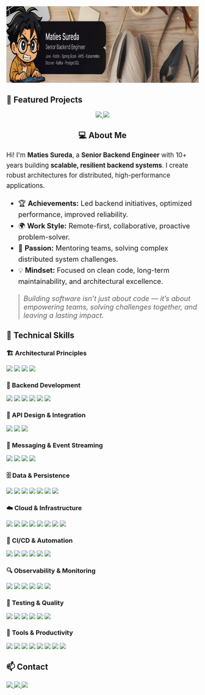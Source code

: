 
<img height="200" src="assets/banner.jpg" alt="Maties Sureda Banner"/>
<h2>📂 Featured Projects </h2>
<div style="text-align: center;">
  <a href="https://github.com/matiesmengo/event-driven-demo">
    <img src="https://github-readme-stats.vercel.app/api/pin/?username=matiesmengo&repo=event-driven-demo&theme=dracula&v=latest" />
  </a>
  <a href="https://github.com/matiesmengo/spring-security-demo">
    <img src="https://github-readme-stats.vercel.app/api/pin/?username=matiesmengo&repo=spring-security-demo&theme=dracula&v=latest" />
  </a>
</div>

<div style="text-align: center;">
    <h2>💻 About Me</h2>
</div>

<p style="font-size:1.2em; line-height:1.6;">
    Hi! I'm <strong>Maties Sureda</strong>, a <strong>Senior Backend Engineer</strong> with 10+ years building <strong>scalable, resilient backend systems</strong>. I create robust architectures for distributed, high-performance applications.
</p>

<ul style="font-size:1.30em; line-height:1.6;">
  <li>🏆 <strong>Achievements:</strong> Led backend initiatives, optimized performance, improved reliability.</li>
  <li>🌍 <strong>Work Style:</strong> Remote-first, collaborative, proactive problem-solver.</li>
  <li>🎯 <strong>Passion:</strong> Mentoring teams, solving complex distributed system challenges.</li>
  <li>💡 <strong>Mindset:</strong> Focused on clean code, long-term maintainability, and architectural excellence.</li>
</ul>

<blockquote style="font-size:1.30em; font-style:italic; border-left:4px solid #ccc; padding-left:10px;">
    Building software isn’t just about code — it’s about empowering teams, solving challenges together, and leaving a lasting impact.
</blockquote>

<h2>🧩 Technical Skills</h2>

<h3>🏗️ Architectural Principles</h3>
<p>
  <img src="https://img.shields.io/badge/DDD_(Domain_Driven_Design)-007ACC?style=for-the-badge"/>
  <img src="https://img.shields.io/badge/Hexagonal_Architecture-009999?style=for-the-badge"/>
  <img src="https://img.shields.io/badge/CQRS_+_Event_Sourcing-FF7A00?style=for-the-badge"/>
  <img src="https://img.shields.io/badge/SOLID,_DRY,_KISS-333333?style=for-the-badge"/>
</p>

<h3>🧠 Backend Development</h3>
<p>
  <img src="https://img.shields.io/badge/Java-ED8B00?style=for-the-badge&logo=java&logoColor=white"/>
  <img src="https://img.shields.io/badge/Kotlin-0095D5?style=for-the-badge&logo=kotlin&logoColor=white"/>
  <img src="https://img.shields.io/badge/Spring-6DB33F?style=for-the-badge&logo=spring&logoColor=white"/>
  <img src="https://img.shields.io/badge/Feign-00BFFF?style=for-the-badge&logo=swagger&logoColor=white"/>
  <img src="https://img.shields.io/badge/OpenAPI-6CA0DC?style=for-the-badge&logo=openapiinitiative&logoColor=white"/>
  <img src="https://img.shields.io/badge/Swagger-85EA2D?style=for-the-badge&logo=swagger&logoColor=black"/>
</p>

<h3>🔗 API Design & Integration</h3>
<p>
  <img src="https://img.shields.io/badge/OpenAPI-6CA0DC?style=for-the-badge&logo=openapiinitiative&logoColor=white"/>
  <img src="https://img.shields.io/badge/Swagger-85EA2D?style=for-the-badge&logo=swagger&logoColor=black"/>
  <img src="https://img.shields.io/badge/Feign-00BFFF?style=for-the-badge&logo=cloudbees&logoColor=white"/>
</p>

<h3>📡 Messaging & Event Streaming</h3>
<p>
  <img src="https://img.shields.io/badge/Kafka-231F20?style=for-the-badge&logo=apachekafka&logoColor=white"/>
  <img src="https://img.shields.io/badge/RabbitMQ-FF6600?style=for-the-badge&logo=rabbitmq&logoColor=white"/>
  <img src="https://img.shields.io/badge/Avro-ED1C24?style=for-the-badge&logo=apache&logoColor=white"/>
  <img src="https://img.shields.io/badge/Schema_Registry-231F20?style=for-the-badge&logo=apachekafka&logoColor=white"/>
</p>

<h3>🗄 Data & Persistence</h3>
<p>
  <img src="https://img.shields.io/badge/PostgreSQL-336791?style=for-the-badge&logo=postgresql&logoColor=white"/>
  <img src="https://img.shields.io/badge/Oracle-F80000?style=for-the-badge&logo=oracle&logoColor=white"/>
  <img src="https://img.shields.io/badge/DynamoDB-4053D6?style=for-the-badge&logo=amazondynamodb&logoColor=white"/>
  <img src="https://img.shields.io/badge/Redis-DC382D?style=for-the-badge&logo=redis&logoColor=white"/>
  <img src="https://img.shields.io/badge/Liquibase-0052CC?style=for-the-badge&logo=liquibase&logoColor=white"/>
  <img src="https://img.shields.io/badge/Flyway-023963?style=for-the-badge&logo=flyway&logoColor=white"/>
  <img src="https://img.shields.io/badge/Hibernate-59666C?style=for-the-badge&logo=hibernate&logoColor=white"/>
</p>

<h3>☁️ Cloud & Infrastructure</h3>
<p>
  <img src="https://img.shields.io/badge/AWS-232F3E?style=for-the-badge&logo=amazonaws&logoColor=white"/>
  <img src="https://img.shields.io/badge/Google_Cloud-4285F4?style=for-the-badge&logo=googlecloud&logoColor=white"/>
  <img src="https://img.shields.io/badge/OpenShift-EE0000?style=for-the-badge&logo=redhatopenshift&logoColor=white"/>
  <img src="https://img.shields.io/badge/Docker-2496ED?style=for-the-badge&logo=docker&logoColor=white"/>
  <img src="https://img.shields.io/badge/Kubernetes-326CE5?style=for-the-badge&logo=kubernetes&logoColor=white"/>
  <img src="https://img.shields.io/badge/Helm-0F63AF?style=for-the-badge&logo=helm&logoColor=white"/>
  <img src="https://img.shields.io/badge/Terraform-7B42BC?style=for-the-badge&logo=terraform&logoColor=white"/>
  <img src="https://img.shields.io/badge/Vault-000000?style=for-the-badge&logo=hashicorp&logoColor=white"/>
</p>

<h3>🔁 CI/CD & Automation</h3>
<p>
  <img src="https://img.shields.io/badge/GitHub_Actions-2088FF?style=for-the-badge&logo=githubactions&logoColor=white"/>
  <img src="https://img.shields.io/badge/Jenkins-D24939?style=for-the-badge&logo=jenkins&logoColor=white"/>
  <img src="https://img.shields.io/badge/Tekton-009FDA?style=for-the-badge&logo=tekton&logoColor=white"/>
  <img src="https://img.shields.io/badge/ArgoCD-004080?style=for-the-badge&logo=argo&logoColor=white"/>
  <img src="https://img.shields.io/badge/Nexus-00ADEF?style=for-the-badge&logo=sonatype&logoColor=white"/>
  <img src="https://img.shields.io/badge/Artifactory-2A7E3B?style=for-the-badge&logo=jfrog&logoColor=white"/>
</p>

<h3>🔍 Observability & Monitoring</h3>
<p>
  <img src="https://img.shields.io/badge/Prometheus-E6522C?style=for-the-badge&logo=prometheus&logoColor=white"/>
  <img src="https://img.shields.io/badge/Grafana-F46800?style=for-the-badge&logo=grafana&logoColor=white"/>
  <img src="https://img.shields.io/badge/ELK_Stack-005571?style=for-the-badge&logo=elasticstack&logoColor=white"/>
  <img src="https://img.shields.io/badge/Zipkin-FE9C1B?style=for-the-badge&logo=zipkin&logoColor=white"/>
  <img src="https://img.shields.io/badge/Instana-1C81C0?style=for-the-badge&logo=instana&logoColor=white"/>
  <img src="https://img.shields.io/badge/Kibana-005571?style=for-the-badge&logo=kibana&logoColor=white"/>
</p>

<h3>🧪 Testing & Quality</h3>
<p>
  <img src="https://img.shields.io/badge/JUnit_5-25A162?style=for-the-badge&logo=junit5&logoColor=white"/>
  <img src="https://img.shields.io/badge/Mockito-5C2D91?style=for-the-badge&logo=mockito&logoColor=white"/>
  <img src="https://img.shields.io/badge/JaCoCo-FBFA00?style=for-the-badge&logo=jacoco&logoColor=black"/>
  <img src="https://img.shields.io/badge/Testcontainers-2496ED?style=for-the-badge&logo=docker&logoColor=white"/>
  <img src="https://img.shields.io/badge/WireMock-5C2D91?style=for-the-badge&logo=mockserver&logoColor=white"/>
  <img src="https://img.shields.io/badge/SonarQube-4E9BCD?style=for-the-badge&logo=sonarqube&logoColor=white"/>
</p>

<h3>🧰 Tools & Productivity</h3>
<p>
  <img src="https://img.shields.io/badge/Git-F05032?style=for-the-badge&logo=git&logoColor=white"/>
  <img src="https://img.shields.io/badge/Maven-C71A36?style=for-the-badge&logo=apachemaven&logoColor=white"/>
  <img src="https://img.shields.io/badge/Atlassian-0052CC?style=for-the-badge&logo=atlassian&logoColor=white"/>
  <img src="https://img.shields.io/badge/Jira-0052CC?style=for-the-badge&logo=jira&logoColor=white"/>
  <img src="https://img.shields.io/badge/Confluence-172B4D?style=for-the-badge&logo=confluence&logoColor=white"/>
  <img src="https://img.shields.io/badge/Notion-000000?style=for-the-badge&logo=notion&logoColor=white"/>
  <img src="https://img.shields.io/badge/Slack-4A154B?style=for-the-badge&logo=slack&logoColor=white"/>
  <img src="https://img.shields.io/badge/IntelliJ-000000?style=for-the-badge&logo=intellijidea&logoColor=white"/>
</p>


<h2> 📫 Contact </h2>
  <a href="https://www.linkedin.com/in/matiesmengo">
    <img src="https://img.shields.io/badge/LinkedIn-0A66C2?style=for-the-badge&logo=linkedin&logoColor=white" />
  </a>
  <a href="mailto:matiesmengo@gmail.com">
    <img src="https://img.shields.io/badge/Email-D14836?style=for-the-badge&logo=gmail&logoColor=white" />
  </a>
  <a href="https://github.com/matiesmengo">
    <img src="https://img.shields.io/badge/GitHub-181717?style=for-the-badge&logo=github&logoColor=white" />
  </a>

